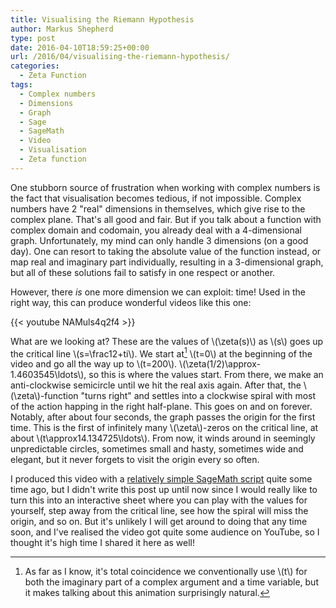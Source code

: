 ```yaml
---
title: Visualising the Riemann Hypothesis
author: Markus Shepherd
type: post
date: 2016-04-10T18:59:25+00:00
url: /2016/04/visualising-the-riemann-hypothesis/
categories:
  - Zeta Function
tags:
  - Complex numbers
  - Dimensions
  - Graph
  - Sage
  - SageMath
  - Video
  - Visualisation
  - Zeta function
---
```


One stubborn source of frustration when working with complex numbers is the fact that visualisation becomes tedious, if not impossible. Complex numbers have 2 "real" dimensions in themselves, which give rise to the complex plane. That's all good and fair. But if you talk about a function with complex domain and codomain, you already deal with a 4-dimensional graph. Unfortunately, my mind can only handle 3 dimensions (on a good day). One can resort to taking the absolute value of the function instead, or map real and imaginary part individually, resulting in a 3-dimensional graph, but all of these solutions fail to satisfy in one respect or another.

However, there _is_ one more dimension we can exploit: time! Used in the right way, this can produce wonderful videos like this one:

{{< youtube NAMuls4q2f4 >}}

<!-- more -->

What are we looking at? These are the values of \\(\zeta(s)\\) as \\(s\\) goes up the critical line \\(s=\frac12+ti\\). We start at[^complex] \\(t=0\\) at the beginning of the video and go all the way up to \\(t=200\\). \\(\zeta(1/2)\approx-1.4603545\ldots\\), so this is where the values start. From there, we make an anti-clockwise semicircle until we hit the real axis again. After that, the \\(\zeta\\)-function "turns right" and settles into a clockwise spiral with most of the action happing in the right half-plane. This goes on and on forever. Notably, after about four seconds, the graph passes the origin for the first time. This is the first of infinitely many \\(\zeta\\)-zeros on the critical line, at about \\(t\approx14.134725\ldots\\). From now, it winds around in seemingly unpredictable circles, sometimes small and hasty, sometimes wide and elegant, but it never forgets to visit the origin every so often.

I produced this video with a [relatively simple SageMath script](/plot_critical_line.sage) quite some time ago, but I didn't write this post up until now since I would really like to turn this into an interactive sheet where you can play with the values for yourself, step away from the critical line, see how the spiral will miss the origin, and so on. But it's unlikely I will get around to doing that any time soon, and I've realised the video got quite some audience on YouTube, so I thought it's high time I shared it here as well!

[^complex]: As far as I know, it's total coincidence we conventionally use \\(t\\) for both the imaginary part of a complex argument and a time variable, but it makes talking about this animation surprisingly natural.
